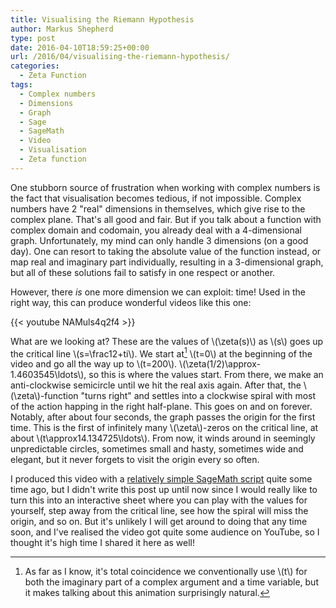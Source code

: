 ```yaml
---
title: Visualising the Riemann Hypothesis
author: Markus Shepherd
type: post
date: 2016-04-10T18:59:25+00:00
url: /2016/04/visualising-the-riemann-hypothesis/
categories:
  - Zeta Function
tags:
  - Complex numbers
  - Dimensions
  - Graph
  - Sage
  - SageMath
  - Video
  - Visualisation
  - Zeta function
---
```


One stubborn source of frustration when working with complex numbers is the fact that visualisation becomes tedious, if not impossible. Complex numbers have 2 "real" dimensions in themselves, which give rise to the complex plane. That's all good and fair. But if you talk about a function with complex domain and codomain, you already deal with a 4-dimensional graph. Unfortunately, my mind can only handle 3 dimensions (on a good day). One can resort to taking the absolute value of the function instead, or map real and imaginary part individually, resulting in a 3-dimensional graph, but all of these solutions fail to satisfy in one respect or another.

However, there _is_ one more dimension we can exploit: time! Used in the right way, this can produce wonderful videos like this one:

{{< youtube NAMuls4q2f4 >}}

<!-- more -->

What are we looking at? These are the values of \\(\zeta(s)\\) as \\(s\\) goes up the critical line \\(s=\frac12+ti\\). We start at[^complex] \\(t=0\\) at the beginning of the video and go all the way up to \\(t=200\\). \\(\zeta(1/2)\approx-1.4603545\ldots\\), so this is where the values start. From there, we make an anti-clockwise semicircle until we hit the real axis again. After that, the \\(\zeta\\)-function "turns right" and settles into a clockwise spiral with most of the action happing in the right half-plane. This goes on and on forever. Notably, after about four seconds, the graph passes the origin for the first time. This is the first of infinitely many \\(\zeta\\)-zeros on the critical line, at about \\(t\approx14.134725\ldots\\). From now, it winds around in seemingly unpredictable circles, sometimes small and hasty, sometimes wide and elegant, but it never forgets to visit the origin every so often.

I produced this video with a [relatively simple SageMath script](/plot_critical_line.sage) quite some time ago, but I didn't write this post up until now since I would really like to turn this into an interactive sheet where you can play with the values for yourself, step away from the critical line, see how the spiral will miss the origin, and so on. But it's unlikely I will get around to doing that any time soon, and I've realised the video got quite some audience on YouTube, so I thought it's high time I shared it here as well!

[^complex]: As far as I know, it's total coincidence we conventionally use \\(t\\) for both the imaginary part of a complex argument and a time variable, but it makes talking about this animation surprisingly natural.
